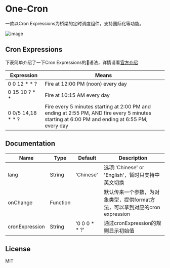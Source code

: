 # One-Cron

一款以Cron Expressions为桥梁的定时调度组件，支持国际化等功能。

![image](https://travis-ci.com/nefe/one-cron.svg?branch=master)

## Cron Expressions

下表简单介绍了一下Cron Expressions的语法，详情请看[官方介绍](https://docs.oracle.com/cd/E12058_01/doc/doc.1014/e12030/cron_expressions.htm)


Expression | Means
--------- | -------------
0 0 12 * * ? | Fire at 12:00 PM (noon) every day
0 15 10 ? * * | Fire at 10:15 AM every day
0 0/5 14,18 * * ? | Fire every 5 minutes starting at 2:00 PM and ending at 2:55 PM, AND fire every 5 minutes starting at 6:00 PM and ending at 6:55 PM, every day

## Documentation

Name | Type | Default | Description
--------- | -------------|  -------------| -------------
lang | String | 'Chinese' | 选项:'Chinese' or 'English'，暂时只支持中英文切换
onChange | Function |  | 默认传来一个参数，为对象类型，提供format方法，可以拿到对应的cron expression
cronExpression | String | '0 0 0 * * ?' | 通过cronExpression的规则显示初始值

## License

MIT